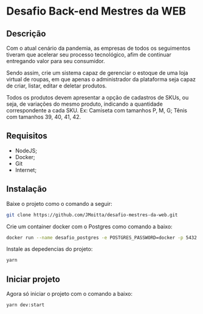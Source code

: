 
# Desafio Back-end  Mestres da WEB

## Descrição
Com o atual cenário da pandemia, as empresas de todos os seguimentos tiveram que acelerar seu processo tecnológico, afim de continuar entregando valor para seu consumidor. 

Sendo assim, crie um sistema capaz de gerenciar o estoque de uma loja virtual de roupas, em que apenas o administrador da plataforma seja capaz de criar, listar, editar e deletar produtos. 

Todos os produtos devem apresentar a opção de cadastros de SKUs, ou seja, de variações do mesmo produto, indicando a quantidade correspondente a cada SKU. Ex: Camiseta com tamanhos P, M, G; Tênis com tamanhos 39, 40, 41, 42.

## Requisitos
 - NodeJS;
 - Docker;
 - Git
 - Internet;

## Instalação 

Baixe o projeto como o comando a seguir:

~~~bash
git clone https://github.com/JMoitta/desafio-mestres-da-web.git
~~~

Crie um container docker com o Postgres como comando a baixo:


~~~bash
docker run --name desafio_postgres -e POSTGRES_PASSWORD=docker -p 5432:5432 -d postgres
~~~
Instale as depedencias do projeto:
~~~bash
yarn 
~~~
## Iniciar projeto
Agora só iniciar o projeto com o comando a baixo:
~~~bash
yarn dev:start
~~~
